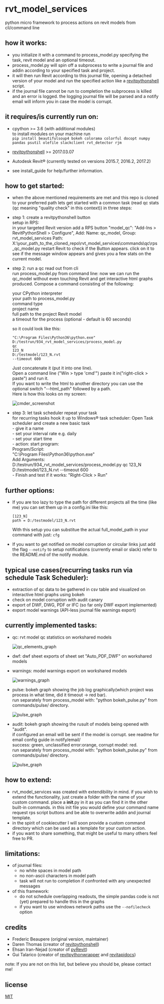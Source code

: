 # rvt_model_services
python micro framework to process actions on revit models from cli/command line

## how it works:
  * you initialize it with a command to process_model.py specifying the task, revit model and an optional timeout.
  * process_model.py will spin off a subprocess to write a journal file and addin according to your specified task and project.
  * it will then run Revit according to this journal file, opening a detached version of your model and run the specified action like a [revitpythonshell](https://github.com/architecture-building-systems/revitpythonshell) script.
  * if the journal file cannot be run to completion the subprocess is killed and an error is logged. the logging journal file will be parsed and a notify email will inform you in case the model is corrupt.

## it requires/is currently run on:
  * cpython >= 3.6 (with additional modules)<br/>
    to install modules on your machine run<br>
    `pip install beautifulsoup4 bokeh colorama colorful docopt numpy pandas psutil olefile slackclient rvt_detector rjm`
    
  * [revitpythonshell](https://github.com/architecture-building-systems/revitpythonshell) >= 2017.03.07
  * Autodesk Revit® (currently tested on versions 2015.7, 2016.2, 2017.2)
  * see install_guide for help/further information.

## how to get started:
  * when the above mentioned requirements are met and this repo is cloned to your preferred path lets get started with a common task (read qc stats (qc meaning "quality check" in this context)) in three steps:
  * step 1: create a revitpythonshell button<br>
    setup in RPS:   
    in your targeted Revit version add a RPS button "model_qc":
    "Add-Ins > RevitPythonShell > Configure", Add:
    Name: qc_model, Group: rvt_model_services
    Path: X:\your_path_to_the_cloned_repo\rvt_model_services\commands\qc\rps_qc_model.py
    restart Revit to check if the Button appears.
    click on it to see if the message window appears and gives you a few stats on the current model.

  * step 2: run a qc read out from cli<br>
    run process_model.py from command line:
    now we can run the qc_model without even touching Revit and get interactive html graphs produced.
    Compose a command consisting of the following:

    your CPython interpreter<br>
    your path to process_model.py<br>
    command type<br>
    project name<br>
    full path to the project Revit model<br>
    a timeout for the process (optional - default is 60 seconds)<br>

    so it could look like this:
    
    ```
    "C:\Program Files\Python36\python.exe"
    D:/testrun/934_rvt_model_services/process_model.py
    qc
    123_N
    D:/testmodel/123_N.rvt
    --timeout 600
    ```

    Just concatenate it (put it into one line).<br>
    Open a command line ("Win > type 'cmd'") paste it in("right-click > paste") and run it.<br>
    If you want to write the html to another directory you can use the optional switch "--html_path" followed by a path.<br>
    Here is how this looks on my screen:

    ![cmder_screenshot][cmder_02]

  * step 3: let task scheduler repeat your task<br>
    for recurring tasks hook it up to Windows® task scheduler:
    Open Task scheduler and create a new basic task<br>
        - give it a name<br>
        - set your interval rate e.g. daily<br>
        - set your start time<br>
        - action: start program:<br>
            Program/Script:<br>
                "C:\Program Files\Python36\python.exe"<br>
            Add Arguments:<br>
                D:/testrun/934_rvt_model_services/process_model.py qc 123_N D:/testmodel/123_N.rvt --timeout 600 <br>
        - Finish and test if it works: "Right-Click > Run"

## further options:    
  * If you are too lazy to type the path for different projects all the time (like me) you can set them up in a config.ini like this:<br>

    ```
    [123_N]
    path = D:/testmodel/123_N.rvt
    ```
    With this setup you can substitue the actual full_model_path in your command with just: `cfg`
    
  * If you want to get notified on model corruption or circular links just add the flag `--notify`
    to setup notifications (currently email or slack) refer to the README.md of the notify module.

## typical use cases(recurring tasks run via schedule Task Scheduler):
  * extraction of qc data to be gathered in csv table and visualized on interactive html graphs using bokeh
  * check on model corruption with audit canary
  * export of DWF, DWG, PDF or IFC (so far only DWF export implemented)
  * export model warnings (API-less journal file warnings export)

## currently implemented tasks:
  * qc: rvt model qc statistics on workshared models<br>

    ![qc_elements_graph][qc_01]

  * dwf: dwf sheet exports of sheet set "Auto_PDF_DWF" on workshared models<br>
  * warnings: model warnings export on workshared models<br>

    ![warnings_graph][warnings_01]

  * pulse: bokeh graph showing the job log graphically(which project was process in what time, did it timeout -> red bar).<br>
    run separately from process_model with: "python bokeh_pulse.py" from commands/pulse/ directory.

    ![pulse_graph][pulse_01]

  * audit: bokeh graph showing the rusult of models being opened with "audit".<br>
    if configured an email will be sent if the model is corrupt. see readme for email config guide in notify/email/<br>
    success: green, unclassified error:orange, corrupt model: red.<br>
    run separately from process_model with: "python bokeh_pulse.py" from commands/pulse/ directory.

    ![pulse_graph][audit_pulse_01]

## how to extend:
  * rvt_model_services was created with extendibility in mind. if you wish to extend the functionality, just create a folder with the name of your custom command. place a __init__.py in it as you can find it in the other built-in commands. in this init file you would define your command name request rps script buttons and be able to overwrite addin and journal template.
  * in the spirit of cookiecutter I will soon provide a custom command directory which can be used as a template for your custom action.
  * if you want to share something, that might be useful to many others feel free to PR.

## limitations:
  - of journal files:
    * no white spaces in model path
    * no non-ascii characters in model path
    * task will not run to completion if confronted with any unexpected messages<br>
  - of this framework:
    * do not schedule overlapping readouts, the simple pandas code is not (yet) prepared to handle this in the graphs
    * if you want to use windows network paths use the `--nofilecheck` option

## credits
 * Frederic Beaupere (original version, maintainer)
 * Daren Thomas (creator of [revitpythonshell](https://github.com/architecture-building-systems/revitpythonshell))
 * Ehsan Iran-Nejad (creator of [pyRevit](https://github.com/eirannejad/pyRevit))
 * Gui Talarico (creator of [revitpythonwrapper](https://github.com/gtalarico/revitpythonwrapper) and [revitapidocs](https://github.com/gtalarico/revitapidocs))

note: If you are not on this list, but believe you should be, please contact me!

## license
[MIT](https://opensource.org/licenses/MIT)

[cmder_02]: https://github.com/hdm-dt-fb/rvt_model_services/raw/master/docs/img/cmder_02.png "cmder_screenshot"
[qc_01]: https://github.com/hdm-dt-fb/rvt_model_services/raw/master/docs/img/qc_01.png "qc_elements"
[warnings_01]: https://github.com/hdm-dt-fb/rvt_model_services/raw/master/docs/img/warnings_01.png "warnings_graph"
[pulse_01]: https://github.com/hdm-dt-fb/rvt_model_services/raw/master/docs/img/pulse_01.png "pulse_graph"
[audit_pulse_01]: https://github.com/hdm-dt-fb/rvt_model_services/raw/master/docs/img/audit_pulse_01.png "audit_pulse_graph"
